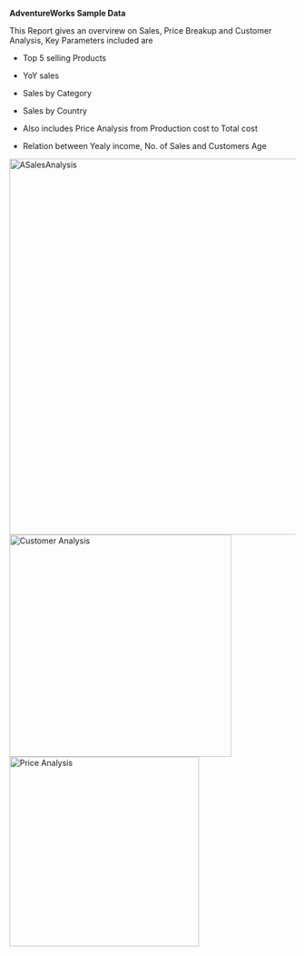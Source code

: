 **AdventureWorks Sample Data**

This Report gives an overvirew on Sales, Price Breakup and Customer Analysis, Key Parameters included are

- Top 5 selling Products

- YoY sales

- Sales by Category

- Sales by Country

- Also includes Price Analysis from Production cost to Total cost

- Relation between Yealy income, No. of Sales and Customers Age
<img width="662" alt="ASalesAnalysis" src="https://user-images.githubusercontent.com/102052664/173763414-811d1ea2-f423-45ec-86a6-9677b7f4edb2.PNG">
<img width="391" alt="Customer Analysis" src="https://user-images.githubusercontent.com/102052664/173763435-e8906133-9bff-457c-b213-dae8d91b2939.PNG">
<img width="334" alt="Price Analysis" src="https://user-images.githubusercontent.com/102052664/173763441-1aae95a5-bd91-4b51-8d1b-e9413f56177d.PNG">
